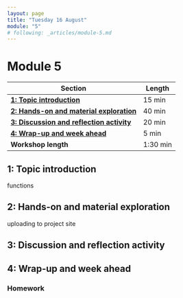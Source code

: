```yaml
---
layout: page
title: "Tuesday 16 August"
module: "5"
# following: _articles/module-5.md
---
```


# Module 5

| **Section**                                                                        | **Length** |
|------------------------------------------------------------------------------------|------------|
| [**1: Topic introduction**](#1-topic-introduction)                                 | 15 min     |
| [**2: Hands-on and material exploration**](#2-hands-on-and-material-exploration)   | 40 min     |
| [**3: Discussion and reflection activity**](#3-discussion-and-reflection-activity) | 20 min     |
| [**4: Wrap-up and week ahead**](#4-wrap-up-and-week-ahead)                         | 5 min      |
| **Workshop length**                                                                | 1:30 min   |


## 1: Topic introduction
functions 

## 2: Hands-on and material exploration
uploading to project site

## 3: Discussion and reflection activity

## 4: Wrap-up and week ahead

### Homework

